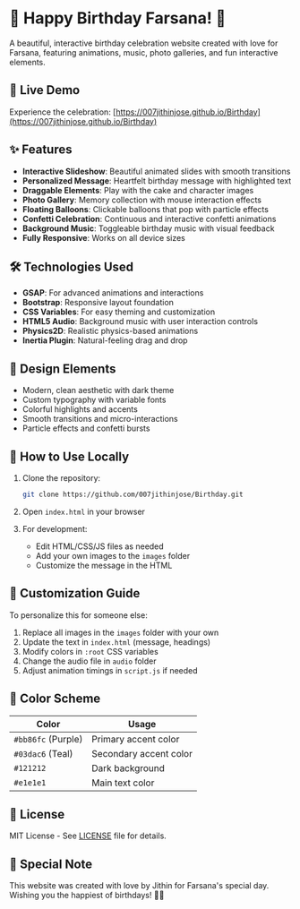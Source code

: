 # 🎉 Happy Birthday Farsana! 🎉

A beautiful, interactive birthday celebration website created with love for Farsana, featuring animations, music, photo galleries, and fun interactive elements.

## 🌟 Live Demo
Experience the celebration: [https://007jithinjose.github.io/Birthday](https://007jithinjose.github.io/Birthday)

## ✨ Features

- **Interactive Slideshow**: Beautiful animated slides with smooth transitions
- **Personalized Message**: Heartfelt birthday message with highlighted text
- **Draggable Elements**: Play with the cake and character images
- **Photo Gallery**: Memory collection with mouse interaction effects
- **Floating Balloons**: Clickable balloons that pop with particle effects
- **Confetti Celebration**: Continuous and interactive confetti animations
- **Background Music**: Toggleable birthday music with visual feedback
- **Fully Responsive**: Works on all device sizes

## 🛠 Technologies Used

- **GSAP**: For advanced animations and interactions
- **Bootstrap**: Responsive layout foundation
- **CSS Variables**: For easy theming and customization
- **HTML5 Audio**: Background music with user interaction controls
- **Physics2D**: Realistic physics-based animations
- **Inertia Plugin**: Natural-feeling drag and drop

## 🎨 Design Elements

- Modern, clean aesthetic with dark theme
- Custom typography with variable fonts
- Colorful highlights and accents
- Smooth transitions and micro-interactions
- Particle effects and confetti bursts

## 🚀 How to Use Locally

1. Clone the repository:
   ```bash
   git clone https://github.com/007jithinjose/Birthday.git

2. Open `index.html` in your browser

3. For development:
   - Edit HTML/CSS/JS files as needed
   - Add your own images to the `images` folder
   - Customize the message in the HTML

## 📝 Customization Guide

To personalize this for someone else:

1. Replace all images in the `images` folder with your own
2. Update the text in `index.html` (message, headings)
3. Modify colors in `:root` CSS variables
4. Change the audio file in `audio` folder
5. Adjust animation timings in `script.js` if needed

## 🌈 Color Scheme

| Color             | Usage                          |
|-------------------|--------------------------------|
| `#bb86fc` (Purple) | Primary accent color           |
| `#03dac6` (Teal)  | Secondary accent color         |
| `#121212`         | Dark background                |
| `#e1e1e1`         | Main text color                |

## 📜 License
MIT License - See [LICENSE](LICENSE) file for details.

## 💌 Special Note
This website was created with love by Jithin for Farsana's special day. Wishing you the happiest of birthdays! 🎂🎁